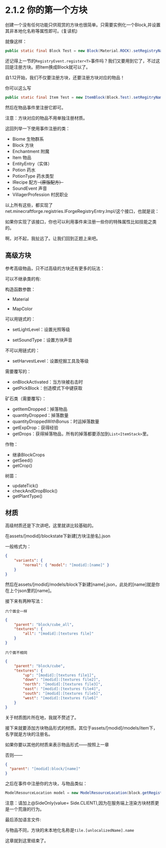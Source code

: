 # 2.1.2 你的第一个方块

创建一个没有任何功能只供观赏的方块也很简单。只需要实例化一个Block,并设置其非本地化名称等属性即可。(复读机)

就像这样：
```java
public static final Block Test = new Block(Material.ROCK).setRegistryName("Test").setUnlocalizedName("test").setCreativeTab(CreativeTabs.MISC);
```

还记得上一节的`RegistryEvent.register<T>`事件吗？我们又要用到它了，不过这回是注册方块。把Item换成Block就可以了。

自1.12开始，我们不仅要注册方块，还要注册方块对应的物品！

你可以这么写

```java
public static final Item Test = new ItemBlock(Block.Test).setRegitryName(Block.Test.getRegistryName());
```

然后在物品事件里注册它即可。

注意：方块对应的物品不用单独注册材质。

这回列举一下使用事件注册的类：

* Biome 生物群系
* Block 方块
* Enchantment 附魔
* Item 物品
* EntityEntry（实体）
* Potion 药水
* PotionType 药水类型
* IRecipe 配方~~（原版配方）~~
* SoundEvent 声音
* VillagerProfession 村民职业

以上所有这些，都实现了net.minecraftforge.registries.IForgeRegistryEntry.Impl/<T/>这个接口，也就是说：

如果你实现了该接口，你也可以利用事件来注册一些你的特殊属性比如技能之类的。

啊，对不起，我扯远了。让我们回到正题上来吧。

## 高级方块

参考高级物品，只不过高级的方块还有更多的玩法：

可以不继承类的有:

构造函数参数：

* Material

* MapColor

可以用链式的：

* setLightLevel：设置光照等级

* setSoundType：设置方块声音

不可以用链式的：

* setHarvestLevel：设置挖掘工具及等级

需要覆写的：

* onBlockActivated：当方块被右击时
* getPickBlock：创造模式下中键获取

矿石类（需要覆写）：

* getItemDropped：掉落物品
* quantityDropped：掉落数量
* quantityDroppedWithBonus：时运掉落数量
* getExpDrop：获得经验
* getDrops：获得掉落物品，所有的掉落都要添加到`List<ItemStack>`里。

作物：

* 继承BlockCrops
* getSeed()
* getCrop()

树苗：

* updateTick()
* checkAndDropBlock()
* getPlantType()

## 材质

高级材质还是下次讲吧，这里就讲比较基础的。

在assets/[modid]/blockstate下新建[方块注册名].json

一般格式为：

```json
{  
    "variants": {    
        "normal": { "model": "[modid]:[name]" }  
    }
}
```

然后在assets/[modid]/models/block下新建[name].json，此处的[name]就是你在上个json里的[name]。

接下来有两种写法：

`六个面全一样`

```json
{
    "parent": "block/cube_all",
    "textures": {
        "all": "[modid]:[textures file]"
    }
}
```

`六个面不相同`

```json
{
    "parent": "block/cube",
    "textures": {
        "up": "[modid]:[textures file1]",
        "down": "[modid]:[textures file2]",
        "north": "[modid]:[textures file3]",
        "east": "[modid]:[textures file4]",
        "south": "[modid]:[textures file5]",
        "west": "[modid]:[textures file6]"
    }
}
```

关于材质图片所在地，我就不赘述了。

接下来就要添加方块物品形式的材质。其位于assets/[modid]/models/item下，名字就是方块的注册名。

如果你要以其他的材质来表示物品形式——按照上一章

否则——

```json
{
  "parent": "[modid]:block/[name]"
}
```

之后在事件中注册你的方块，与物品类似：

```java
ModelResourceLocation model = new ModelResourceLocation(block.getRegistryName(), "inventory");       ModelLoader.setCustomModelResourceLocation(Item.getItemFromBlock(block), [metadata], model);
```

注意：请加上@SideOnly(value= Side.CLIENT),因为在服务端上渲染方块材质更是一个荒唐的行为。

最后添加语言文件:

与物品不同，方块的未本地化名称是`tile.[unlocalizedName].name`

这章就到这里结束了。